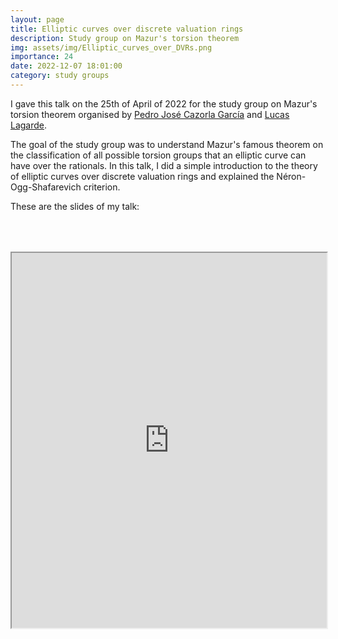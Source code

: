 ```yaml
---
layout: page
title: Elliptic curves over discrete valuation rings
description: Study group on Mazur's torsion theorem
img: assets/img/Elliptic_curves_over_DVRs.png
importance: 24
date: 2022-12-07 18:01:00
category: study groups
---
```


I gave this talk on the 25th of April of 2022 for the study group on Mazur's torsion theorem organised by <a href="https://sites.google.com/view/pedrocazorlagarcia">Pedro José Cazorla García</a> and <a href="https://ed-galilee.univ-paris13.fr/lucas-lagarde/">Lucas Lagarde</a>.

The goal of the study group was to understand Mazur's famous theorem on the classification of all possible torsion groups that an elliptic curve can have over the rationals. In this talk, I did a simple introduction to the theory of elliptic curves over discrete valuation rings and explained the Néron-Ogg-Shafarevich criterion.

These are the slides of my talk:

<div style="padding-bottom: 100px; padding-top: 50px;">
<iframe src="https://drive.google.com/file/d/1plTPq64cjVjHjiCgePt-E6wQYSa1j92x/preview" width="100%" height="600px" allow="autoplay"></iframe>
</div>
